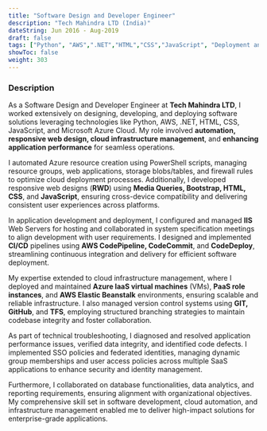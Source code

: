 ```yaml
---
title: "Software Design and Developer Engineer"
description: "Tech Mahindra LTD (India)"
dateString: Jun 2016 - Aug-2019
draft: false
tags: ["Python", "AWS",".NET","HTML","CSS","JavaScript", "Deployment and CI/CD", "Microsoft Azure Cloud"]
showToc: false
weight: 303
--- 
```


### Description

As a Software Design and Developer Engineer at **Tech Mahindra LTD**, I worked extensively on designing, developing, and deploying software solutions leveraging technologies like Python, AWS, .NET, HTML, CSS, JavaScript, and Microsoft Azure Cloud. My role involved **automation, responsive web design, cloud infrastructure management**, and **enhancing application performance** for seamless operations.

I automated Azure resource creation using PowerShell scripts, managing resource groups, web applications, storage blobs/tables, and firewall rules to optimize cloud deployment processes. Additionally, I developed responsive web designs (**RWD**) using **Media Queries, Bootstrap, HTML, CSS**, and **JavaScript**, ensuring cross-device compatibility and delivering consistent user experiences across platforms.

In application development and deployment, I configured and managed **IIS** Web Servers for hosting and collaborated in system specification meetings to align development with user requirements. I designed and implemented **CI/CD** pipelines using **AWS CodePipeline, CodeCommit**, and **CodeDeploy**, streamlining continuous integration and delivery for efficient software deployment.

My expertise extended to cloud infrastructure management, where I deployed and maintained **Azure IaaS virtual machines** (VMs), **PaaS role instances**, and **AWS Elastic Beanstalk** environments, ensuring scalable and reliable infrastructure. I also managed version control systems using **GIT, GitHub**, and **TFS**, employing structured branching strategies to maintain codebase integrity and foster collaboration.

As part of technical troubleshooting, I diagnosed and resolved application performance issues, verified data integrity, and identified code defects. I implemented SSO policies and federated identities, managing dynamic group memberships and user access policies across multiple SaaS applications to enhance security and identity management.

Furthermore, I collaborated on database functionalities, data analytics, and reporting requirements, ensuring alignment with organizational objectives. My comprehensive skill set in software development, cloud automation, and infrastructure management enabled me to deliver high-impact solutions for enterprise-grade applications.

